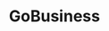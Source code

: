 ---
layout: homepage
title: GoBusiness
description: For Singapore Businesses
image: /images/
permalink: /
#notification: 
#notification: <strong>Attention:</strong> There may be intermittent disruptions for CorpPass users. We are working to resolve the issue and apologise for any inconvenience caused.
sections:
    - hero:
        title: Supporting Our Businesses
        subtitle: Overcoming Challenges, Emerging Stronger
        background: /images/hero-banner.jpg
        key_highlights:
        - title: Permissions and Manpower Declaration
          url: https://go.gov.sg/timelimitedexemption
          description: </br>For businesses operating/ resuming under Phases One and Two.</br></br>To check your exemption application/ business resumption status; and to submit your manpower details.<br></br>Click Here
        - title: General Exemption
          url: https://go.gov.sg/generalexemption
          description: </br></br>Application for your workplace to be allowed to continue operations during the phased resumption of business operations.</br></br></br></br></br>Click Here
#        - title: Application for Amendment
#          url: https://go.gov.sg/additionalinfo
#          description: </br>Amendment for submitted applications under General Exemption.</br></br></br>Click Here
#        - title: Application for Additional Manpower
#          url: https://go.gov.sg/additionalmanpower
#          description: </br>If you would like to request for additional manpower. (Only for businesses  that have received approval for exemption)</br></br>Click Here
        - title: Permitted Services
          url: /permittedlist/
          description: </br></br>List of permitted services allowed to resume operations under Phases One and Two.</br></br></br></br></br></br>Click Here
        - title: Safe Management Requirements
          url: /safemanagement/general/
          description: </br>List of measures to ensure safety at the workplace.</br></br></br></br></br></br></br>Click Here
#    - infobar:
#        title: Status of Application
#        subtitle: 
#        description: 
#        button: Check Status of General Exemption Application Here
#        url: https://go.gov.sg/exemptionstatus
#    - infopic:
#        title: Permitted Services
#        subtitle: 
#        description: List of permitted services allowed to resume operations under Phases One and Two.
#        button: Find Out More
#        url: /permittedlist/
#        image: /images/open.jpg
#        alt: Permitted Services
    - infobar:
        title: Time-Limited Exemption
        subtitle: 
        description: Application for your workplace to be allowed to have temporary operations.<br/>Your application will only take effect on the following day after your submission.<br/>You are allowed to submit applications only twice every week (each week starting from Sunday 12:00am to Saturday 11:59pm)
        button: Click Here to Apply
        url: https://go.gov.sg/exemptionstatus
    - infobar:
        title: Application for Amendment
        subtitle: 
        description: Amendment for submitted applications under General Exemption.
        button: Click Here to Apply
        url: https://go.gov.sg/additionalinfo
    - infobar:
        title: Application for Additional Manpower
        subtitle: 
        description: If you would like to request for additional manpower. (Only for businesses  that have received approval for exemption)
        button: Click Here to Apply
        url: https://go.gov.sg/additionalmanpower
#    - infopic:
#        title: Safe Management Requirements
#        subtitle: 
#        description: List of measures to ensure safety at the workplace.
#        button: Find Out More
#        url: /safemanagement/general/
#        image: /images/safetywork.jpg
#        alt: Safe Management Practices
    - infopic:
        title: Support Schemes for Businesses
        subtitle: 
        description: List of assistance that Government is providing.
        button: Find Out More
        url: https://go.gov.sg/govassist
        image: /images/helpinghands.jpg
        alt: Support Schemes for Businesses
    - infopic:
        title: News & Advisories
        subtitle: 
        description: Get updated on the latest News and Advisories related to COVID-19.
        button: Find Out More
        url: https://go.gov.sg/newsandadvisories
        image: /images/businesphoto.jpg
        alt: News & Advisories
    - infopic:
        title: Chat for Biz
        subtitle: 
        description: Chat with our virtual assistant on questions related to COVID-19 outbreak. 
        button: Chat Now
        url: https://go.gov.sg/bizchatbot
        image: /images/chatbot1.jpg
        alt: Chat for Biz
    
#    - infopic:
#        title: Support Schemes for Businesses
#        subtitle: 
#        description: List of support schemesthat Government is providing.
#        button: Find Out More
#        url: /advisories/supportschemes/
#        image: /images/helpinghands.jpg
#        alt: Government Assistance
#    - infopic:
#        title: GuideLlines & Advisories
#        subtitle: 
#        description: Get updated on the latest GuideLlines and Advisories related to COVID-19.
#        button: Find Out More
#        url: /advisories/guidelinesforbusiness/
#        image: /images/businesphoto.jpg
#        alt: GuideLlines & Advisories
    
#    - infopic:
#        title: The Unity, Resilience & Solidarity Budgets
#        subtitle: 
#        description: To support businesses in the Supplementary Budget 2020.
#        button: Find Out More
#        url: /govassist/budget2020
#        image: /images/budget2020.jpg
#        alt: The Unity, Resilience & Solidarity Budgets
   
    
---